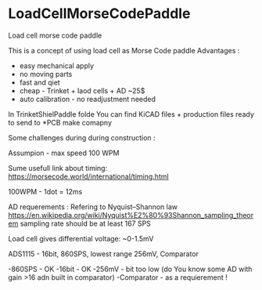 # LoadCellMorseCodePaddle
Load cell morse code paddle

This is a concept of using load cell as Morse Code paddle
Advantages :
- easy mechanical apply
- no moving parts
- fast and qiet
- cheap - Trinket + laod cells + AD ~25$
- auto calibration - no readjustment needed


In TrinketShielPaddle folde You can find KiCAD files + production files ready to send to *PCB make comapny 


Some challenges during during construction :

Assumpion - max speed 100 WPM

Sume usefull link about timing:
https://morsecode.world/international/timing.html

100WPM - 1dot = 12ms

AD requerements : 
Refering to Nyquist–Shannon law https://en.wikipedia.org/wiki/Nyquist%E2%80%93Shannon_sampling_theorem sampling rate should be at least 167 SPS


Load cell gives differential voltage: ~0-1.5mV


ADS1115 - 16bit, 860SPS, lowest range 256mV, Comparator

-860SPS - OK
-16bit - OK
-256mV - bit too low (do You know some AD with gain >16 adn built in comparator)
-Comparator - as a requierement !
